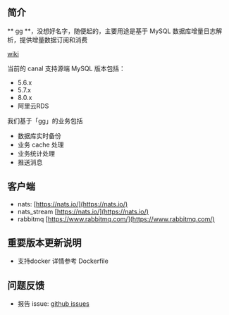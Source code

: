 ## 简介

** gg **，没想好名字，随便起的，主要用途是基于 MySQL 数据库增量日志解析，提供增量数据订阅和消费

[wiki](https://github.com/lvxin0315/gg/wiki/QuickStart)

当前的 canal 支持源端 MySQL 版本包括： 
- 5.6.x
- 5.7.x
- 8.0.x
- 阿里云RDS

我们基于「gg」的业务包括
- 数据库实时备份
- 业务 cache 处理
- 业务统计处理
- 推送消息


## 客户端
- nats: [https://nats.io/](https://nats.io/)
- nats_stream [https://nats.io/](https://nats.io/)
- rabbitmq [https://www.rabbitmq.com/](https://www.rabbitmq.com/)

## 重要版本更新说明
- 支持docker 详情参考 Dockerfile

## 问题反馈
- 报告 issue: [github issues](https://github.com/lvxin0315/gg/issues)